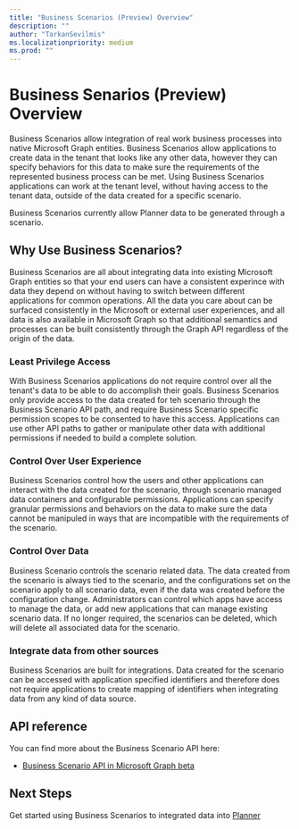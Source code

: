 ```yaml
---
title: "Business Scenarios (Preview) Overview"
description: ""
author: "TarkanSevilmis"
ms.localizationpriority: medium
ms.prod: ""
---
```


# Business Senarios (Preview) Overview

Business Scenarios allow integration of real work business processes into native Microsoft Graph entities. Business Scenarios allow applications to create data in the tenant that looks like any other data, however they can specify behaviors for this data to make sure the requirements of the represented business process can be met. Using Business Scenarios applications can work at the tenant level, without having access to the tenant data, outside of the data created for a specific scenario.

Business Scenarios currently allow Planner data to be generated through a scenario.

## Why Use Business Scenarios?

Business Scenarios are all about integrating data into existing Microsoft Graph entities so that your end users can have a consistent experince with data they depend on without having to switch between different applications for common operations. All the data you care about can be surfaced consistently in the Microsoft or external user experiences, and all data is also available in Microsoft Graph so that additional semantics and processes can be built consistently through the Graph API regardless of the origin of the data.

### Least Privilege Access

With Business Scenarios applications do not require control over all the tenant's data to be able to do accomplish their goals. Business Scenarios only provide access to the data created for teh scenario through the Business Scenario API path, and require Business Scenario specific permission scopes to be consented to have this access. Applications can use other API paths to gather or manipulate other data with additional permissions if needed to build a complete solution.

### Control Over User Experience

Business Scenarios control how the users and other applications can interact with the data created for the scenario, through scenario managed data containers and configurable permissions. Applications can specify granular permissions and behaviors on the data to make sure the data cannot be manipuled in ways that are incompatible with the requirements of the scenario.

### Control Over Data

Business Scenario controls the scenario related data. The data created from the scenario is always tied to the scenario, and the configurations set on the scenario apply to all scenario data, even if the data was created before the configuration change. Administrators can control which apps have access to manage the data, or add new applications that can manage existing scenario data. If no longer required, the scenarios can be deleted, which will delete all associated data for the scenario.

### Integrate data from other sources

Business Scenarios are built for integrations. Data created for the scenario can be accessed with application specified identifiers and therefore does not require applications to create mapping of identifiers when integrating data from any kind of data source.

## API reference

You can find more about the Business Scenario API here:

* [Business Scenario API in Microsoft Graph beta](../api-reference/beta/resources/businessscenario-overview.md)

## Next Steps

Get started using Business Scenarios to integrated data into [Planner](../api-reference/beta/resources/businessscenario-planner-overview.md)
